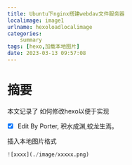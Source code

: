```yaml
---
title: Ubuntu下nginx搭建webdav文件服务器
localimage: image1
urlname: hexoloadlocalimage
categories:     
    summary    
tags: [hexo,加载本地图片]
date: 2023-03-13 09:57:08
---
```


# 摘要

本文记录了 如何修改hexo以便于实现

- [x] Edit By Porter, 积水成渊,蛟龙生焉。

<!-- more -->

插入本地图片格式

```python
![xxxx](./image/xxxxx.png)
```

